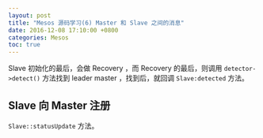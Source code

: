 ```yaml
---
layout: post
title: "Mesos 源码学习(6) Master 和 Slave 之间的消息"
date: 2016-12-08 17:10:00 +0800
categories: Mesos
toc: true
---
```


Slave 初始化的最后，会做 Recovery ，而 Recovery 的最后，则调用 `detector->detect()` 方法找到
leader master ，找到后，就回调 `Slave:detected` 方法。

## Slave 向 Master 注册


`Slave::statusUpdate` 方法。